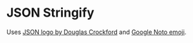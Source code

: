 # JSON Stringify

Uses [JSON logo by Douglas Crockford](https://en.wikipedia.org/wiki/File:JSON_vector_logo.svg) and [Google Noto emoji](https://en.m.wiktionary.org/wiki/File:Noto_Emoji_v2.034_1faa1.svg).
